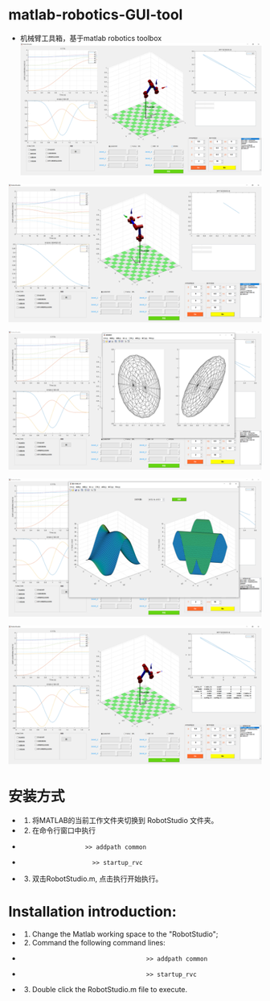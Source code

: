 # matlab-robotics-GUI-tool
* 机械臂工具箱，基于matlab robotics toolbox
![](https://github.com/borninfreedom/matlab-robotics-GUI-tool/blob/master/RobotStudio/PrintScreen/%E5%85%B3%E8%8A%82%E7%A9%BA%E9%97%B4%E8%BF%90%E5%8A%A8.png)

![](https://github.com/borninfreedom/matlab-robotics-GUI-tool/blob/master/RobotStudio/PrintScreen/%E7%AC%9B%E5%8D%A1%E5%B0%94%E8%BF%90%E5%8A%A8.png)

![](https://github.com/borninfreedom/matlab-robotics-GUI-tool/blob/master/RobotStudio/PrintScreen/%E9%80%9F%E5%BA%A6%E6%A4%AD%E7%90%83.png)

![](https://github.com/borninfreedom/matlab-robotics-GUI-tool/blob/master/RobotStudio/PrintScreen/%E9%87%8D%E5%8A%9B%E8%B4%9F%E8%BD%BD%E5%88%86%E6%9E%90.png)

![](https://github.com/borninfreedom/matlab-robotics-GUI-tool/blob/master/RobotStudio/PrintScreen/%E9%9B%85%E5%85%8B%E6%AF%94%E7%9F%A9%E9%98%B5.png)
# 安装方式
* 1. 将MATLAB的当前工作文件夹切换到 RobotStudio 文件夹。
* 2. 在命令行窗口中执行  
*                       >> addpath common
* 		                  >> startup_rvc
* 3. 双击RobotStudio.m, 点击执行开始执行。

# Installation introduction:
* 1. Change the Matlab working space to the "RobotStudio";
* 2. Command the following command lines:
*                                        >> addpath common
*                                        >> startup_rvc
* 3. Double click the RobotStudio.m file to execute.
